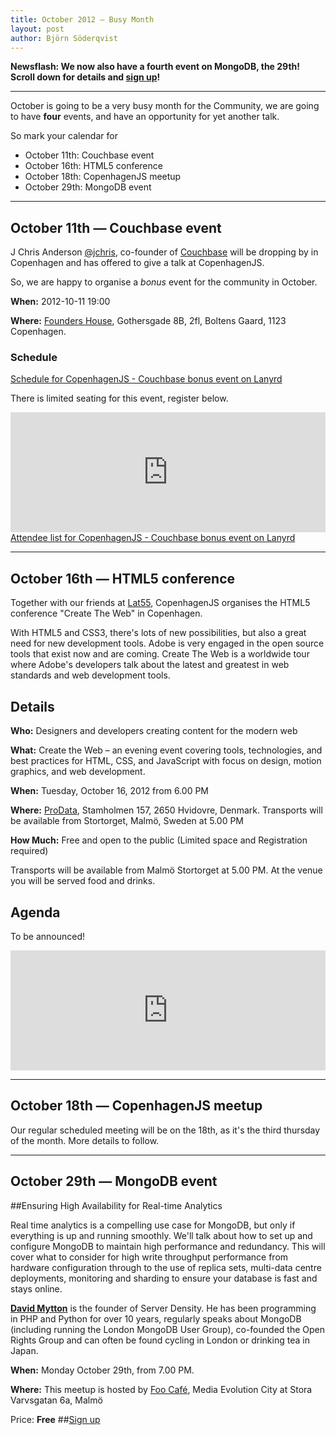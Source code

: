 ```yaml
---
title: October 2012 — Busy Month
layout: post
author: Björn Söderqvist
---
```


**Newsflash: We now also have a fourth event on MongoDB, the 29th! Scroll down for details and [sign up](http://simpleeventsignup.com/event/14498/signup/attendees?signup_token=1f4fd13ac194b6c)!**

---

October is going to be a very busy month for the Community, we are going to have **four** events, and have an opportunity for yet another talk.

So mark your calendar for 

* October 11th: Couchbase event 
* October 16th: HTML5 conference
* October 18th: CopenhagenJS meetup
* October 29th: MongoDB event

---

October 11th — Couchbase event
----------------------------------------------

J Chris Anderson [@jchris](http://twitter.com/jchris), co-founder of [Couchbase](http://www.couchbase.com) will be dropping by in Copenhagen and has offered to give a talk at CopenhagenJS.

So, we are happy to organise a *bonus* event for the community in October.

**When:** 2012-10-11 19:00

**Where:** [Founders House](http://foundershouse.dk/), Gothersgade 8B, 2fl, Boltens Gaard, 1123 Copenhagen.


### Schedule

<!-- Add this where you want the output to appear -->
<div class="lanyrd-target-schedule">
    <a href="http://lanyrd.com/2012/copenhagenjs-couchbase-bonus-event/schedule/"
        class="lanyrd-schedule">
        Schedule for CopenhagenJS - Couchbase bonus event on Lanyrd
    </a>
</div>

There is limited seating for this event, register below. 

<iframe src="http://www.eventbrite.com/tickets-external?eid=4459081232&ref=etckt" frameborder="0" height="192" width="100%" vspace="0" hspace="0" marginheight="5" marginwidth="5" scrolling="auto" allowtransparency="true"></iframe>

<!-- Add this where you want the output to appear -->
<div class="lanyrd-target-participants">
    <a href="http://lanyrd.com/2012/copenhagenjs-couchbase-bonus-event/attendees/"
        class="lanyrd-participants">
        Attendee list for CopenhagenJS - Couchbase bonus event on Lanyrd
    </a>
</div>

---

October 16th — HTML5 conference 
----------------------------------------------

Together with our friends at [Lat55](http://www.lat55.se/), CopenhagenJS organises the HTML5 conference "Create The Web" in Copenhagen.

With HTML5 and CSS3, there's lots of new possibilities, but also a great need for new development tools. Adobe is very engaged in the open source tools that exist now and are coming. 
Create The Web is a worldwide tour where Adobe's developers talk about the latest and greatest in web standards and web development tools. 

## Details

**Who:** Designers and developers creating content for the modern web

**What:** Create the Web – an evening event covering tools, technologies, and best practices for HTML, CSS, and JavaScript with focus on design, motion graphics, and web development.

**When:** Tuesday, October 16, 2012 from 6.00 PM

**Where:** [ProData](http://prodata.dk/), Stamholmen 157, 2650 Hvidovre, Denmark. Transports will be available from Stortorget, Malmö, Sweden at 5.00 PM

**How Much:** Free and open to the public (Limited space and Registration required)

Transports will be available from Malmö Stortorget at 5.00 PM. At the venue you will be served food and drinks.

## Agenda

To be announced!

<iframe src="http://www.eventbrite.com/tickets-external?eid=4432194814&amp;ref=etckt" frameborder="0" marginwidth="5" marginheight="5" scrolling="auto" width="100%" height="192"></iframe>


---
October 18th — CopenhagenJS meetup
----------------------------------------------

Our regular scheduled meeting will be on the 18th, as it's the third thursday of the month.
More details to follow.

<!-- Add this to the end of body -->
<script src="http://cdn.lanyrd.net/badges/embed-v1.min.js"></script>



---
October 29th — MongoDB event
----------------------------------------------

##Ensuring High Availability for Real-time Analytics

Real time analytics is a compelling use case for MongoDB, but only if everything is up and running smoothly. We'll talk about how to set up and configure MongoDB to maintain high performance and redundancy. This will cover what to consider for high write throughput performance from hardware configuration through to the use of replica sets, multi-data centre deployments, monitoring and sharding to ensure your database is fast and stays online.

[**David Mytton**](http://twitter.com/davidmytton) is the founder of Server Density. He has been programming in PHP and Python for over 10 years, regularly speaks about MongoDB (including running the London MongoDB User Group), co-founded the Open Rights Group and can often be found cycling in London or drinking tea in Japan.

**When:** Monday October 29th, from 7.00 PM.

**Where:** This meetup is hosted by [Foo Café](http://www.foocafe.org/), Media Evolution City at Stora Varvsgatan 6a, Malmö

Price: **Free** 
##[Sign up](http://simpleeventsignup.com/event/14498/signup/attendees?signup_token=1f4fd13ac194b6c)